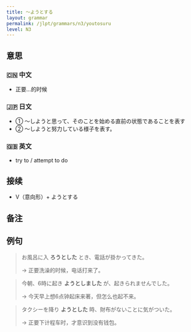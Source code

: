 ```yaml
---
title: 〜ようとする
layout: grammar
permalink: /jlpt/grammars/n3/youtosuru
level: N3
---
```


## 意思

### 🇨🇳 中文

- 正要...的时候

### 🇯🇵 日文

- ① ～しようと思って、そのことを始める直前の状態であることを表す
- ② 〜しようと努力している様子を表す。

### 🇬🇧 英文

- try to / attempt to do

## 接续

- V（意向形）+ ようとする

## 备注


## 例句

> お風呂に入 **ろうとした** とき、電話が掛かってきた。
>
> → 正要洗澡的时候，电话打来了。

> 今朝、6時に起き **ようとしました** が、起きられませんでした。
>
> → 今天早上想6点钟起床来著，但怎么也起不来。

> タクシーを降り **ようとした** 時、財布がないことに気がついた。
>
> → 正要下计程车时，才意识到没有钱包。

